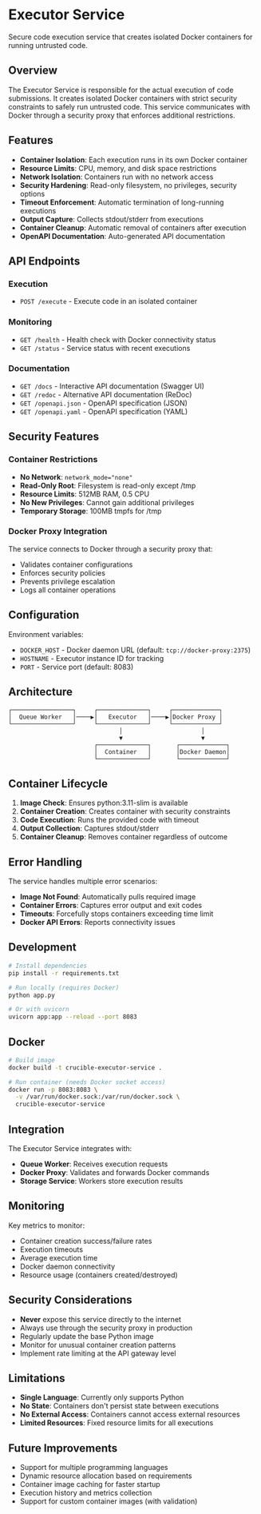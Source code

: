 # Executor Service

Secure code execution service that creates isolated Docker containers for running untrusted code.

## Overview

The Executor Service is responsible for the actual execution of code submissions. It creates isolated Docker containers with strict security constraints to safely run untrusted code. This service communicates with Docker through a security proxy that enforces additional restrictions.

## Features

- **Container Isolation**: Each execution runs in its own Docker container
- **Resource Limits**: CPU, memory, and disk space restrictions
- **Network Isolation**: Containers run with no network access
- **Security Hardening**: Read-only filesystem, no privileges, security options
- **Timeout Enforcement**: Automatic termination of long-running executions
- **Output Capture**: Collects stdout/stderr from executions
- **Container Cleanup**: Automatic removal of containers after execution
- **OpenAPI Documentation**: Auto-generated API documentation

## API Endpoints

### Execution
- `POST /execute` - Execute code in an isolated container

### Monitoring
- `GET /health` - Health check with Docker connectivity status
- `GET /status` - Service status with recent executions

### Documentation
- `GET /docs` - Interactive API documentation (Swagger UI)
- `GET /redoc` - Alternative API documentation (ReDoc)
- `GET /openapi.json` - OpenAPI specification (JSON)
- `GET /openapi.yaml` - OpenAPI specification (YAML)

## Security Features

### Container Restrictions
- **No Network**: `network_mode="none"`
- **Read-Only Root**: Filesystem is read-only except /tmp
- **Resource Limits**: 512MB RAM, 0.5 CPU
- **No New Privileges**: Cannot gain additional privileges
- **Temporary Storage**: 100MB tmpfs for /tmp

### Docker Proxy Integration
The service connects to Docker through a security proxy that:
- Validates container configurations
- Enforces security policies
- Prevents privilege escalation
- Logs all container operations

## Configuration

Environment variables:
- `DOCKER_HOST` - Docker daemon URL (default: `tcp://docker-proxy:2375`)
- `HOSTNAME` - Executor instance ID for tracking
- `PORT` - Service port (default: 8083)

## Architecture

```
┌─────────────────┐     ┌──────────────┐     ┌─────────────┐
│  Queue Worker   │────▶│   Executor   │────▶│Docker Proxy │
└─────────────────┘     └──────────────┘     └─────────────┘
                               │                      │
                               ▼                      ▼
                        ┌──────────────┐       ┌─────────────┐
                        │  Container   │       │Docker Daemon│
                        └──────────────┘       └─────────────┘
```

## Container Lifecycle

1. **Image Check**: Ensures python:3.11-slim is available
2. **Container Creation**: Creates container with security constraints
3. **Code Execution**: Runs the provided code with timeout
4. **Output Collection**: Captures stdout/stderr
5. **Container Cleanup**: Removes container regardless of outcome

## Error Handling

The service handles multiple error scenarios:
- **Image Not Found**: Automatically pulls required image
- **Container Errors**: Captures error output and exit codes
- **Timeouts**: Forcefully stops containers exceeding time limit
- **Docker API Errors**: Reports connectivity issues

## Development

```bash
# Install dependencies
pip install -r requirements.txt

# Run locally (requires Docker)
python app.py

# Or with uvicorn
uvicorn app:app --reload --port 8083
```

## Docker

```bash
# Build image
docker build -t crucible-executor-service .

# Run container (needs Docker socket access)
docker run -p 8083:8083 \
  -v /var/run/docker.sock:/var/run/docker.sock \
  crucible-executor-service
```

## Integration

The Executor Service integrates with:
- **Queue Worker**: Receives execution requests
- **Docker Proxy**: Validates and forwards Docker commands
- **Storage Service**: Workers store execution results

## Monitoring

Key metrics to monitor:
- Container creation success/failure rates
- Execution timeouts
- Average execution time
- Docker daemon connectivity
- Resource usage (containers created/destroyed)

## Security Considerations

- **Never** expose this service directly to the internet
- Always use through the security proxy in production
- Regularly update the base Python image
- Monitor for unusual container creation patterns
- Implement rate limiting at the API gateway level

## Limitations

- **Single Language**: Currently only supports Python
- **No State**: Containers don't persist state between executions
- **No External Access**: Containers cannot access external resources
- **Limited Resources**: Fixed resource limits for all executions

## Future Improvements

- Support for multiple programming languages
- Dynamic resource allocation based on requirements
- Container image caching for faster startup
- Execution history and metrics collection
- Support for custom container images (with validation)